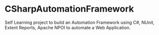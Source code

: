 # CSharpAutomationFramework

Self Learning project to build an Automation Framework using C#, NUnit, Extent Reports, Apache NPOI to automate a Web Application. 
